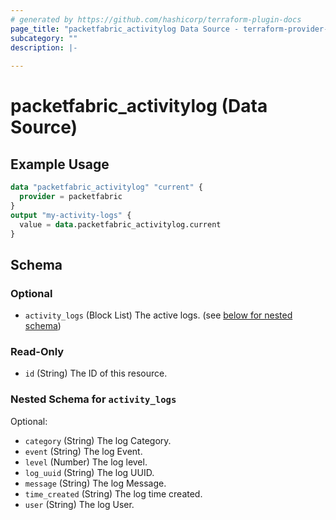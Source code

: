 ```yaml
---
# generated by https://github.com/hashicorp/terraform-plugin-docs
page_title: "packetfabric_activitylog Data Source - terraform-provider-packetfabric"
subcategory: ""
description: |-
  
---
```


# packetfabric_activitylog (Data Source)



## Example Usage

```terraform
data "packetfabric_activitylog" "current" {
  provider = packetfabric
}
output "my-activity-logs" {
  value = data.packetfabric_activitylog.current
}
```

<!-- schema generated by tfplugindocs -->
## Schema

### Optional

- `activity_logs` (Block List) The active logs. (see [below for nested schema](#nestedblock--activity_logs))

### Read-Only

- `id` (String) The ID of this resource.

<a id="nestedblock--activity_logs"></a>
### Nested Schema for `activity_logs`

Optional:

- `category` (String) The log Category.
- `event` (String) The log Event.
- `level` (Number) The log level.
- `log_uuid` (String) The log UUID.
- `message` (String) The log Message.
- `time_created` (String) The log time created.
- `user` (String) The log User.





